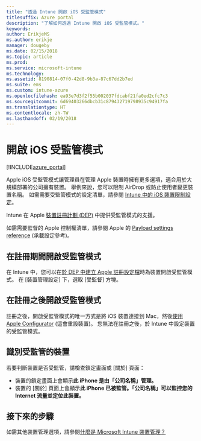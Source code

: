 ```yaml
---
title: "透過 Intune 開啟 iOS 受監管模式"
titlesuffix: Azure portal
description: "了解如何透過 Intune 開啟 iOS 受監管模式。"
keywords: 
author: ErikjeMS
ms.author: erikje
manager: dougeby
ms.date: 02/15/2018
ms.topic: article
ms.prod: 
ms.service: microsoft-intune
ms.technology: 
ms.assetid: 8190814-07f0-42d8-9b3a-87c67dd2b7ed
ms.suite: ems
ms.custom: intune-azure
ms.openlocfilehash: ea93e7d3f2f55b002037fdcabf21fa0ed2cfc7c3
ms.sourcegitcommit: 6d69403266dbcb31c879432719798935c94917fa
ms.translationtype: HT
ms.contentlocale: zh-TW
ms.lasthandoff: 02/19/2018
---
```

# <a name="turn-on-ios-supervised-mode"></a>開啟 iOS 受監管模式


[!INCLUDE[azure_portal](./includes/azure_portal.md)]

Apple iOS 受監管模式讓管理員在管理 Apple 裝置時擁有更多選項，適合用於大規模部署的公司擁有裝置。 舉例來說，您可以限制 AirDrop 或防止使用者變更裝置名稱。 如需需要受監管模式的設定清單，請參閱 [Intune 中的 iOS 裝置限制設定](device-restrictions-ios.md)。

Intune 在 Apple [裝置註冊計劃 (DEP)](device-enrollment-program-enroll-ios.md) 中提供受監管模式的支援。

如需需要監督的 Apple 控制權清單，請參閱 Apple 的 [Payload settings reference](http://help.apple.com/configurator/mac/2.4/#/cad5370d089) (承載設定參考)。

## <a name="turn-on-supervised-mode-during-enrollment"></a>在註冊期間開啟受監管模式

在 Intune 中，您可以在[於 DEP 中建立 Apple 註冊設定檔](https://docs.microsoft.com/en-us/intune/device-enrollment-program-enroll-ios#create-an-apple-enrollment-profile)時為裝置開啟受監管模式。 在 [裝置管理設定] 下，選取 [受監督] 方塊。

## <a name="turn-on-supervised-mode-after-enrollment"></a>在註冊之後開啟受監管模式

註冊之後，開啟受監管模式的唯一方式是將 iOS 裝置連接到 Mac，然後[使用 Apple Configurator](apple-configurator-enroll-ios.md) (這會重設裝置)。 您無法在註冊之後，於 Intune 中設定裝置的受監管模式。

## <a name="identify-a-supervised-device"></a>識別受監管的裝置

若要判斷裝置是否受監管，請檢查鎖定畫面或 [關於] 頁面：
- 裝置的鎖定畫面上會顯示**此 iPhone 是由「公司名稱」管理。**
- 裝置的 [關於] 頁面上會顯示**此 iPhone 已被監管。「公司名稱」可以監控您的 Internet 流量並定位此裝置。**

## <a name="next-steps"></a>接下來的步驟

如需其他裝置管理選項，請參閱[什麼是 Microsoft Intune 裝置管理？](device-management.md)
